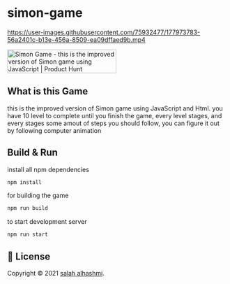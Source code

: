 # simon-game


https://user-images.githubusercontent.com/75932477/177973783-56a2401c-b13e-456a-8509-ea09dffaed9b.mp4

<a href="https://www.producthunt.com/posts/simon-game?utm_source=badge-featured&utm_medium=badge&utm_souce=badge-simon&#0045;game" target="_blank"><img src="https://api.producthunt.com/widgets/embed-image/v1/featured.svg?post_id=351904&theme=light" alt="Simon&#0032;Game - this&#0032;is&#0032;the&#0032;improved&#0032;version&#0032;of&#0032;Simon&#0032;game&#0032;using&#0032;JavaScript | Product Hunt" style="width: 250px; height: 54px;" width="250" height="54" /></a>

## What is this Game
this is the improved version of Simon game using JavaScript and Html. you have 10 level to complete until you finish the game, every level stages, and every stages some amout of steps you should follow, you can figure it out by following computer animation

## Build & Run
install all npm dependencies
```sh
npm install
```
for building the game
```sh
npm run build
```
to start development server
```sh
npm run start
```

## 📝 License

Copyright © 2021 [salah alhashmi](https://github.com/alguerocode).<br />
